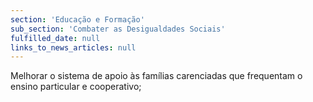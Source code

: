 ```yaml
---
section: 'Educação e Formação'
sub_section: 'Combater as Desigualdades Sociais'
fulfilled_date: null
links_to_news_articles: null
---
```


Melhorar o sistema de apoio às famílias carenciadas que frequentam o ensino particular e cooperativo;